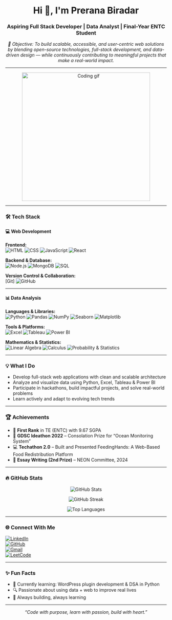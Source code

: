 <h1 align="center">Hi 👋, I'm Prerana Biradar</h1>
<h3 align="center">Aspiring Full Stack Developer | Data Analyst | Final-Year ENTC Student</h3>

<p align="center"><em>🎯 Objective: To build scalable, accessible, and user-centric web solutions by blending open-source technologies, full-stack development, and data-driven design — while continuously contributing to meaningful projects that make a real-world impact.</em></p>

---

<p align="center">
  <img src="https://media.giphy.com/media/qgQUggAC3Pfv687qPC/giphy.gif" width="400" alt="Coding gif"/>
</p>

---

### 🛠️ Tech Stack

#### 💻 Web Development

**Frontend:**  
![HTML](https://img.shields.io/badge/-HTML-FF5722?style=flat&logo=html5&logoColor=white)
![CSS](https://img.shields.io/badge/-CSS-2196F3?style=flat&logo=css3&logoColor=white)
![JavaScript](https://img.shields.io/badge/-JavaScript-F7DF1E?style=flat&logo=javascript&logoColor=black)
![React](https://img.shields.io/badge/-React-20232A?style=flat&logo=react&logoColor=61DAFB)

**Backend & Database:**  
![Node.js](https://img.shields.io/badge/-Node.js-3C873A?style=flat&logo=node.js&logoColor=white)
![MongoDB](https://img.shields.io/badge/-MongoDB-4EA94B?style=flat&logo=mongodb&logoColor=white)
![SQL](https://img.shields.io/badge/-SQL-003B57?style=flat&logo=postgresql&logoColor=white)

**Version Control & Collaboration:**  
[Git]
![GitHub](https://img.shields.io/badge/-GitHub-181717?style=flat&logo=github&logoColor=white)

---

#### 📊 Data Analysis

**Languages & Libraries:**  
![Python](https://img.shields.io/badge/-Python-3776AB?style=flat&logo=python&logoColor=white)
![Pandas](https://img.shields.io/badge/-Pandas-150458?style=flat&logo=pandas&logoColor=white)
![NumPy](https://img.shields.io/badge/-NumPy-013243?style=flat&logo=numpy&logoColor=white)
![Seaborn](https://img.shields.io/badge/-Seaborn-5A4FCF?style=flat&logo=python&logoColor=white)
![Matplotlib](https://img.shields.io/badge/-Matplotlib-11557c?style=flat&logo=python&logoColor=white)

**Tools & Platforms:**  
![Excel](https://img.shields.io/badge/-Excel-217346?style=flat&logo=microsoft-excel&logoColor=white)
![Tableau](https://img.shields.io/badge/-Tableau-E97627?style=flat&logo=tableau&logoColor=white)
![Power BI](https://img.shields.io/badge/-Power%20BI-F2C811?style=flat&logo=powerbi&logoColor=black)

**Mathematics & Statistics:**  
![Linear Algebra](https://img.shields.io/badge/-Linear--Algebra-F57C00?style=flat&logo=mathworks&logoColor=white)
![Calculus](https://img.shields.io/badge/-Calculus-0288D1?style=flat&logo=python&logoColor=white)
![Probability & Statistics](https://img.shields.io/badge/-Probability--and--Statistics-8E24AA?style=flat&logo=chartdotjs&logoColor=white)

---

### 💡 What I Do

- Develop full-stack web applications with clean and scalable architecture  
- Analyze and visualize data using Python, Excel, Tableau & Power BI  
- Participate in hackathons, build impactful projects, and solve real-world problems  
- Learn actively and adapt to evolving tech trends

---

### 🏆 Achievements

- 🥇 **First Rank** in TE (ENTC) with 9.67 SGPA  
- 🧠 **GDSC Ideathon 2022** – Consolation Prize for “Ocean Monitoring System”  
- 💻 **Techathon 2.0** – Built and Presented FeedingHands: A Web-Based Food Redistribution Platform  
- 📝 **Essay Writing (2nd Prize)** – NEON Committee, 2024  

---

### 🔥 GitHub Stats

<p align="center">
  <img src="https://github-readme-stats.vercel.app/api?username=preranav-biradar&show_icons=true&theme=radical" alt="GitHub Stats" />
</p>

<p align="center">
  <img src="https://github-readme-streak-stats.herokuapp.com/?user=preranav-biradar&theme=dark" alt="GitHub Streak" />
</p>

<p align="center">
  <img src="https://github-readme-stats.vercel.app/api/top-langs/?username=preranav-biradar&layout=compact&theme=tokyonight" alt="Top Languages" />
</p>

---

### 🌐 Connect With Me

[![LinkedIn](https://img.shields.io/badge/-LinkedIn-0077B5?style=flat&logo=linkedin&logoColor=white)](https://www.linkedin.com/in/prerana-biradar-a5643b267/)  
[![GitHub](https://img.shields.io/badge/-GitHub-181717?style=flat&logo=github&logoColor=white)](https://github.com/preranav-biradar)  
[![Gmail](https://img.shields.io/badge/-Gmail-D14836?style=flat&logo=gmail&logoColor=white)](mailto:preranabiradar6@gmail.com)  
[![LeetCode](https://img.shields.io/badge/-LeetCode-FFA116?style=flat&logo=leetcode&logoColor=white)](https://leetcode.com/u/PreranaBiradar/)

---

### ✨ Fun Facts

- 🎯 Currently learning: WordPress plugin development & DSA in Python  
- 🔍 Passionate about using data + web to improve real lives  
- 🚀 Always building, always learning  

---

<p align="center"><em>“Code with purpose, learn with passion, build with heart.”</em></p>
